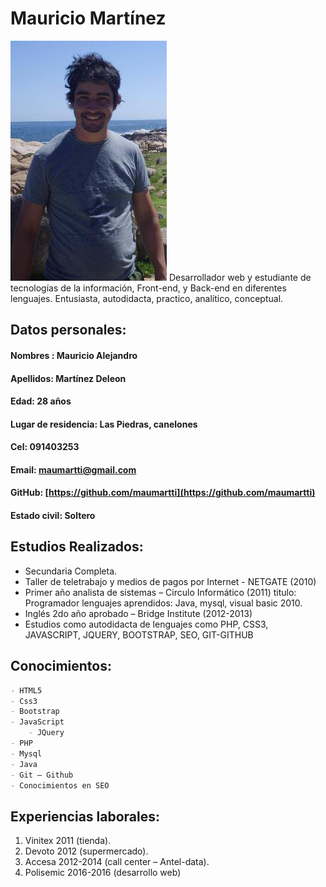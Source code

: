 # Mauricio Martínez
<img alt="svg" src="yo.jpg" />
Desarrollador web y estudiante de tecnologías de la información, Front-end, y Back-end en diferentes lenguajes. 
Entusiasta, autodidacta, practico, analítico, conceptual.

## Datos personales:
#### Nombres : Mauricio Alejandro
#### Apellidos: Martínez Deleon
#### Edad: 28 años
#### Lugar de residencia: Las Piedras, canelones
#### Cel: 091403253
#### Email: maumartti@gmail.com
#### GitHub: [https://github.com/maumartti](https://github.com/maumartti)
#### Estado civil: Soltero

## Estudios Realizados:
- Secundaria Completa.
- Taller de teletrabajo y medios de pagos por Internet - NETGATE (2010)
- Primer año analista de sistemas – Circulo Informático (2011) titulo: Programador lenguajes aprendidos: Java, mysql, visual basic 2010.
- Inglés 2do año aprobado – Bridge Institute (2012-2013)
- Estudios como autodidacta de lenguajes como PHP, CSS3, JAVASCRIPT, JQUERY, BOOTSTRAP, SEO, GIT-GITHUB

## Conocimientos:
```markdown
- HTML5
- Css3
- Bootstrap
- JavaScript 
	- JQuery
- PHP
- Mysql
- Java
- Git – Github
- Conocimientos en SEO
```
## Experiencias laborales:

1. Vinitex 2011 (tienda).
2. Devoto 2012 (supermercado).
3. Accesa 2012-2014 (call center – Antel-data).
4. Polisemic 2016-2016 (desarrollo web)
